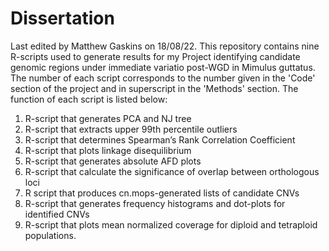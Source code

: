 # Dissertation
Last edited by Matthew Gaskins on 18/08/22.
This repository contains nine R-scripts used to generate results for my Project identifying candidate genomic regions under immediate variatio post-WGD in Mimulus guttatus.
The number of each script corresponds to the number given in the 'Code' section of the project and in superscript in the 'Methods' section.
The function of each script is listed below:
1. R-script that generates PCA and NJ tree
2. R-script that extracts upper 99th percentile outliers
3. R-script that determines Spearman’s Rank Correlation Coefficient
4. R-script that plots linkage disequilibrium
5. R-script that generates absolute AFD plots
6. R-script that calculate the significance of overlap between orthologous loci
7. R script that produces cn.mops-generated lists of candidate CNVs
8. R-script that generates frequency histograms and dot-plots for identified CNVs
9. R-script that plots mean normalized coverage for diploid and tetraploid populations.
